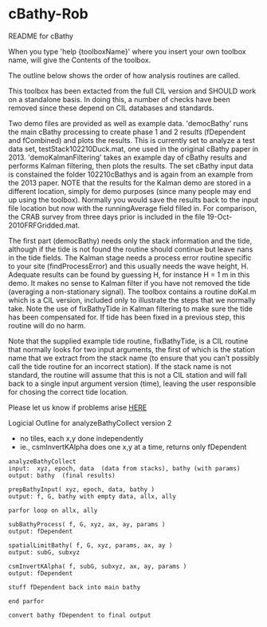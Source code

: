# cBathy-Rob
 README for cBathy

When you type 'help {toolboxName}' where you insert your own toolbox
name, will give the Contents of the toolbox.
 
The outline below shows the order of how analysis routines are called.
 
This toolbox has been extacted from the full CIL version and SHOULD work
on a standalone basis.  In doing this, a number of checks have been removed
since these depend on CIL databases and standards.
 
Two demo files are provided as well as example data.  'democBathy' runs
the main cBathy processing to create phase 1 and 2 results (fDependent
and fCombined) and plots the results.  This is currently set to analyze 
a test data set, testStack102210Duck.mat, one used in the original cBathy 
paper in 2013.  'demoKalmanFiltering' takes an
example day of cBathy results and performs Kalman filtering, then plots
the results.  The set cBathy input data is constained  the folder 
102210cBathys and is again from an example from the 2013 paper.
NOTE that the results for the Kalman demo are stored in a
different location, simply for demo purposes (since many people may end
up using the toolbox).  Normally you would save the results back to the
input file location but now with the runningAverage field filled in. 
For comparison, the CRAB survey from three days prior is included in the 
file 19-Oct-2010FRFGridded.mat.
 
The first part (democBathy) needs only the stack information and the
tide, although if the tide is not found the routine should continue but
leave nans in the tide fields.  The Kalman stage needs a process error
routine specific to your site (findProcessError) and this usually needs
the wave height, H.  Adequate results can be found by guessing H, for
instance H = 1 m in this demo.  It makes no sense to Kalman filter if you
have not removed the tide (averaging a non-stationary signal).  The
toolbox contains a routine doKal.m which is a CIL version, included only to
illustrate the steps that we normally take.  Note the use of fixBathyTide
in Kalman filtering to make sure the tide has been compensated for.  If
tide has been fixed in a previous step, this routine will do no harm.
 
Note that the supplied example tide routine, fixBathyTide, is a CIL
routine that normally looks for two input arguments, the first of which
is the station name that we extract from the stack name (to ensure that
you can't possibly call the tide routine for an incorrect station).  If
the stack name is not standard, the routine will assume that this is not
a CIL station and will fall back to a single input argument version
(time), leaving the user responsible for chosing the correct tide
location.  
 
Please let us know if problems arise
[HERE](https://github.com/Coastal-Imaging-Research-Network/cBathy-Toolbox/issues)



Logicial Outline for analyzeBathyCollect version 2

- no tiles, each x,y done independently
- ie., csmInvertKAlpha does one x,y at a time, returns only fDependent

```
analyzeBathyCollect
input:  xyz, epoch, data  (data from stacks), bathy (with params)
output: bathy  (final results)

prepBathyInput( xyz, epoch, data, bathy )
output: f, G, bathy with empty data, allx, ally

parfor loop on allx, ally

subBathyProcess( f, G, xyz, ax, ay, params )
output: fDependent

spatialLimitBathy( f, G, xyz, params, ax, ay )
output: subG, subxyz

csmInvertKAlpha( f, subG, subxyz, ax, ay, params )
output: fDependent

stuff fDependent back into main bathy

end parfor

convert bathy fDependent to final output
```
